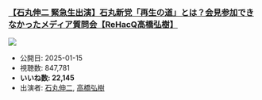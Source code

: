 ### [【石丸伸二 緊急生出演】石丸新党「再生の道」とは？会見参加できなかったメディア質問会【ReHacQ高橋弘樹】](https://www.youtube.com/watch?v=7V56CikEagk)
[![](https://img.youtube.com/vi/7V56CikEagk/sddefault.jpg)](https://www.youtube.com/watch?v=7V56CikEagk)
-   公開日: 2025-01-15
-   視聴数: 847,781
-   **いいね数: 22,145**
-   出演者: [石丸伸二](/rehacq_fan/people/石丸伸二 "wikilink"), [高橋弘樹](/rehacq_fan/people/高橋弘樹 "wikilink")
